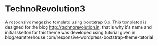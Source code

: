 TechnoRevolution3
=================

A responsive magazine template using bootstrap 3.x. This templated is designed for the blog http://technorevolution.in, that is why it's name and initial skelton for this theme was developed using tutorial given in blog.teamtreehouse.com/responsive-wordpress-bootstrap-theme-tutorial

